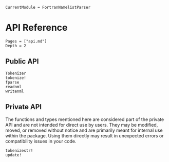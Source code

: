 ```@meta
CurrentModule = FortranNamelistParser
```

# API Reference

```@contents
Pages = ["api.md"]
Depth = 2
```

## Public API

```@docs
Tokenizer
tokenize!
fparse
readnml
writenml
```

## Private API

The functions and types mentioned here are considered part of the private API and are not
intended for direct use by users. They may be modified, moved, or removed without notice and
are primarily meant for internal use within the package. Using them directly may result in
unexpected errors or compatibility issues in your code.

```@docs
tokenizestr!
update!
```
